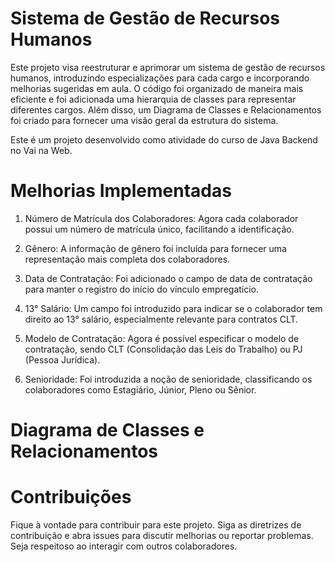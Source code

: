# Sistema de Gestão de Recursos Humanos

Este projeto visa reestruturar e aprimorar um sistema de gestão de recursos humanos, introduzindo especializações para cada cargo e incorporando melhorias sugeridas em aula. O código foi organizado de maneira mais eficiente e foi adicionada uma hierarquia de classes para representar diferentes cargos. Além disso, um Diagrama de Classes e Relacionamentos foi criado para fornecer uma visão geral da estrutura do sistema.

Este é um projeto desenvolvido como atividade do curso de Java Backend no Vai na Web.

# Melhorias Implementadas

1. Número de Matrícula dos Colaboradores: Agora cada colaborador possui um número de matrícula único, facilitando a identificação.

2. Gênero: A informação de gênero foi incluída para fornecer uma representação mais completa dos colaboradores.

3. Data de Contratação: Foi adicionado o campo de data de contratação para manter o registro do início do vínculo empregatício.

4. 13° Salário: Um campo foi introduzido para indicar se o colaborador tem direito ao 13° salário, especialmente relevante para contratos CLT.

5. Modelo de Contratação: Agora é possível especificar o modelo de contratação, sendo CLT (Consolidação das Leis do Trabalho) ou PJ (Pessoa Jurídica).

6. Senioridade: Foi introduzida a noção de senioridade, classificando os colaboradores como Estagiário, Júnior, Pleno ou Sênior.

# Diagrama de Classes e Relacionamentos

# Contribuições

Fique à vontade para contribuir para este projeto. Siga as diretrizes de contribuição e abra issues para discutir melhorias ou reportar problemas. Seja respeitoso ao interagir com outros colaboradores.
